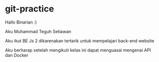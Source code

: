 # git-practice
Hallo Binarian :)

Aku Muhammad Teguh Setiawan

Aku ikut BE Js 2 dikarenakan tertarik untuk mempelajari back-end website

Aku berharap setelah mengikuti kelas ini dapat menguasai mengenai API dan Docker